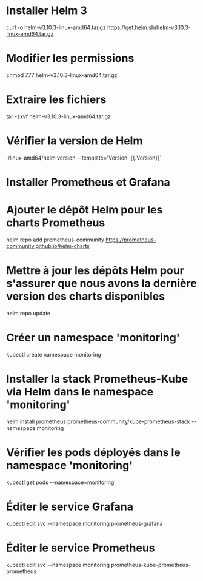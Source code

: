 # Installer Helm 3 #
curl -o helm-v3.10.3-linux-amd64.tar.gz https://get.helm.sh/helm-v3.10.3-linux-amd64.tar.gz
# Modifier les permissions
chmod 777 helm-v3.10.3-linux-amd64.tar.gz
# Extraire les fichiers
tar -zxvf helm-v3.10.3-linux-amd64.tar.gz
# Vérifier la version de Helm
./linux-amd64/helm version --template='Version: {{.Version}}'
# Installer Prometheus et Grafana #
# Ajouter le dépôt Helm pour les charts Prometheus
helm repo add prometheus-community https://prometheus-community.github.io/helm-charts
# Mettre à jour les dépôts Helm pour s'assurer que nous avons la dernière version des charts disponibles
helm repo update
# Créer un namespace 'monitoring' 
kubectl create namespace monitoring
# Installer la stack Prometheus-Kube via Helm dans le namespace 'monitoring'
helm install prometheus prometheus-community/kube-prometheus-stack --namespace monitoring
# Vérifier les pods déployés dans le namespace 'monitoring'
kubectl get pods --namespace=monitoring
# Éditer le service Grafana 
kubectl edit svc --namespace monitoring prometheus-grafana
# Éditer le service Prometheus
kubectl edit svc --namespace monitoring prometheus-kube-prometheus-prometheus
